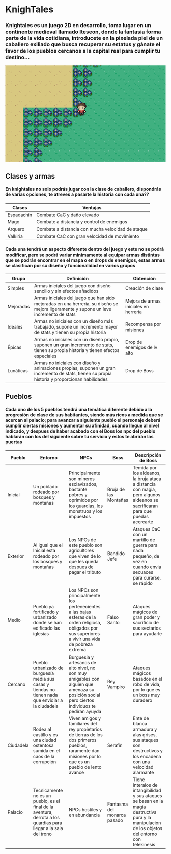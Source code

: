 # KnighTales

### Knightales es un juego 2D en desarrollo, toma lugar en un continente medieval llamado Iteseon, donde la fantasia forma parte de la vida cotidiana, introducete en la pixelada piel de un caballero exiliado que busca recuperar su estatus y gánate el favor de los pueblos cercanos a la capital real para cumplir tu destino...

![Primer concepto del mapa inicial](https://github.com/Davugger/U13_KnighTales/blob/main/algopalgit.PNG)

## Clases y armas

#### En knightales no solo podrás jugar con la clase de caballero, dispondrás de varias opciones, te atreves a pasarte la historia con cada una??

| Clases        | Ventajas      |
|---------------|---------------|
| Espadachin    | Combate CaC y daño elevado | 
| Mago          | Combate a distancia y control de enemigos |
| Arquero       | Combate a distancia con mucha velocidad de ataque |
| Valkiria      | Combate CaC con gran velocidad de movimiento |

#### Cada una tendrá un aspecto diferente dentro del juego y este no se podrá modificar, pero se podrá variar minimamente al equipar armas distintas que se podrán encontrar en el mapa o en drops de enemigos, estas armas se clasifican por su diseño y funcionalidad en varios grupos

| Grupo | Definición | Obtención |
|-------|------------|-----------|
| Simples | Armas iniciales del juego con diseño sencillo y sin efectos añadidos | Creación de clase |
| Mejoradas | Armas iniciales del juego que han sido mejoradas en una herreria, su diseño se mejora ligeramente y supone un leve incremento de stats | Mejora de armas iniciales en herrería |
| Ideales | Armas no iniciales con un diseño más trabajado, supone un incremento mayor de stats y tienen su propia historia | Recompensa por misiones |
| Épicas | Armas no iniciales con un diseño propio, suponen un gran incremento de stats, tienen su propia historia y tienen efectos especiales | Drop de enemigos de lv alto |
| Lunáticas | Armas no iniciales con diseño y animaciones propias, suponen un gran incremento de stats, tienen su propia historia y proporcionan habilidades | Drop de Boss |

## Pueblos 

#### Cada uno de los 5 pueblos tendrá una temática diferente debido a la progresión de clase de sus habitantes, siendo más ricos a medida que se acercan al palacio; para avanzar a siguiente pueblo el personaje deberá cumplir ciertas misiones y aumentar su afinidad, cuando llegue al nivel indicado, y despues de haber acabado con el Boss los npc del pueblo hablarán con los del siguiente sobre tu servicio y estos te abrirán las puertas

| Pueblo | Entorno | NPCs | Boss | Descripción de Boss
|--------|----------|------|-----|---------------------|
| Inicial | Un poblado rodeado por bosques y montañas | Principalmente son mineros esclavizados, bastante pobres y oprimidos por los guardias, los monstruos y los impuestos | Bruja de las Montañas | Temida por los aldeanos, la bruja ataca a distancia con magia, pero algunos aldeanos se sacrificaran para que puedas acercarte |
| Exterior | Al igual que el Inicial esta rodeado por los bosques y montañas | Los NPCs de este pueblo son agricultores que viven de lo que les queda despues de pagar el tributo | Bandido Jefe | Ataques CaC con un martillo de guerra para nada pequeño, de vez en cuando envia secuaces para curarse, se rápido |
| Medio | Pueblo ya fortificado y urbanizado donde se han edificado las iglesias | Los NPCs son principalmente los pertenecientes a las bajas esferas de la orden religiosa, obligados por sus superiores a vivir una vida de pobreza extrema | Falso Santo | Ataques mágicos de gran poder y sacrificio de sus sectarios para ayudarle |
| Cercano | Pueblo urbanizado de burguesía media sus casas y tiendas no tienen nada que envidiar a la ciudadela | Burguesia y artesanos de alto nivel, no son muy amigables con alguien que amenaza su posición social pero ciertos individuos te pediran ayuyda | Rey Vampiro | Ataques mágicos basados en el robo de vida, por lo que es un boss muy duradero|
| Ciudadela | Rodea al castillo y es una ciudad ostentosa sumida en el caos de la corrupción | Viven amigos y familiares del rey propietarios de tierras de los dos primeros pueblos, raramente dan misiones por lo que es un pueblo de lento avance | Serafin | Ente de blanca armadura y alas grises, sus ataques son destructivos y los encadena con una velocidad alarmante |
| Palacio | Tecnicamente no es un pueblo, es el final de la aventura, derrota a los guardias para llegar a la sala del trono | NPCs hostiles y en abundancia | Fantasma del monarca pasado | Tiene interalos de intangibilidad y sus ataques se basan en la magia destructiva pura y la manipulacion de los objetos del entorno con telekinesis |
